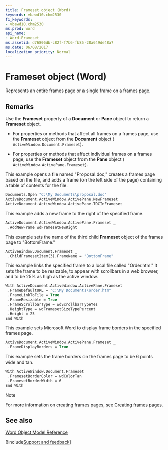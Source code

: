 ```yaml
---
title: Frameset object (Word)
keywords: vbawd10.chm2530
f1_keywords:
- vbawd10.chm2530
ms.prod: word
api_name:
- Word.Frameset
ms.assetid: d76806db-c82f-f7b6-fb85-28a649de48a7
ms.date: 06/08/2017
localization_priority: Normal
---
```



# Frameset object (Word)

Represents an entire frames page or a single frame on a frames page.


## Remarks

Use the  **Frameset** property of a **Document** or **Pane** object to return a **Frameset** object.


-  For properties or methods that affect all frames on a frames page, use the **Frameset** object from the **Document** object ( `ActiveWindow.Document.Frameset`).
    
- For properties or methods that affect individual frames on a frames page, use the  **Frameset** object from the **Pane** object ( `ActiveWindow.ActivePane.Frameset`).
    
This example opens a file named "Proposal.doc," creates a frames page based on the file, and adds a frame (on the left side of the page) containing a table of contents for the file.




```vb
Documents.Open "C:\My Documents\proposal.doc" 
ActiveDocument.ActiveWindow.ActivePane.NewFrameset 
ActiveDocument.ActiveWindow.ActivePane.TOCInFrameset
```

This example adds a new frame to the right of the specified frame.




```vb
ActiveDocument.ActiveWindow.ActivePane.Frameset _ 
 .AddNewFrame wdFramesetNewRight
```

This example sets the name of the third child  **Frameset** object of the frames page to "BottomFrame."




```vb
ActiveWindow.Document.Frameset _ 
 .ChildFramesetItem(3).FrameName = "BottomFrame"
```

This example links the specified frame to a local file called "Order.htm." It sets the frame to be resizable, to appear with scrollbars in a web browser, and to be 25% as high as the active window.




```vb
With ActiveDocument.ActiveWindow.ActivePane.Frameset 
 .FrameDefaultURL = "C:\My Documents\order.htm" 
 .FrameLinkToFile = True 
 .FrameResizable = True 
 .FrameScrollbarType = wdScrollbarTypeYes 
 .HeightType = wdFramesetSizeTypePercent 
 .Height = 25 
End With
```

This example sets Microsoft Word to display frame borders in the specified frames page.




```vb
ActiveDocument.ActiveWindow.ActivePane.Frameset _ 
 .FrameDisplayBorders = True
```

This example sets the frame borders on the frames page to be 6 points wide and tan.




```vb
With ActiveWindow.Document.Frameset 
 .FramesetBorderColor = wdColorTan 
 .FramesetBorderWidth = 6 
End With
```


> [!NOTE] 
> For more information on creating frames pages, see [Creating frames pages](../word/Concepts/Customizing-Word/creating-frames-pages.md).


## See also


[Word Object Model Reference](overview/Word/object-model.md)

[!include[Support and feedback](~/includes/feedback-boilerplate.md)]
